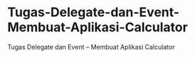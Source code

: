 # Tugas-Delegate-dan-Event-Membuat-Aplikasi-Calculator
Tugas Delegate dan Event – Membuat Aplikasi Calculator
